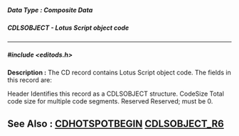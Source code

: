 ##### Data Type : Composite Data
##### CDLSOBJECT - Lotus Script object code
---
##### #include <editods.h>
**Description :**
The CD record contains Lotus Script object code.  The fields in this record are:

Header  Identifies this record as a CDLSOBJECT structure.
CodeSize Total code size for multiple code segments.
Reserved Reserved;  must be 0.

**See Also :**
[CDHOTSPOTBEGIN](D:/md_files/CDHOTSPOTBEGIN.md)
[CDLSOBJECT_R6](D:/md_files/CDLSOBJECT_R6.md)
---
